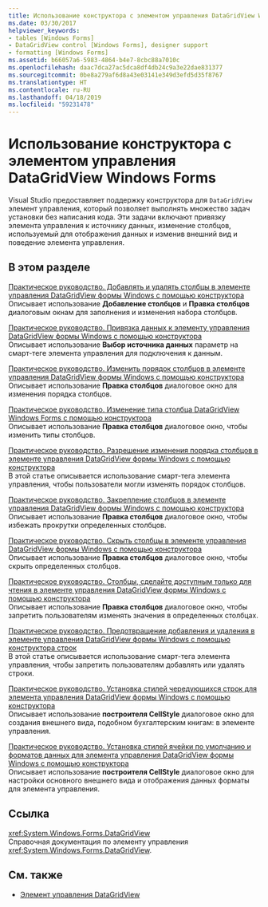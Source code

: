 ```yaml
---
title: Использование конструктора с элементом управления DataGridView Windows Forms
ms.date: 03/30/2017
helpviewer_keywords:
- tables [Windows Forms]
- DataGridView control [Windows Forms], designer support
- formatting [Windows Forms]
ms.assetid: b66057a6-5983-4864-b4e7-8cbc88a7010c
ms.openlocfilehash: daac7dca27ac5dca8df4db24c9a3e22dae831377
ms.sourcegitcommit: 0be8a279af6d8a43e03141e349d3efd5d35f8767
ms.translationtype: HT
ms.contentlocale: ru-RU
ms.lasthandoff: 04/18/2019
ms.locfileid: "59231478"
---
```

# <a name="using-the-designer-with-the-windows-forms-datagridview-control"></a>Использование конструктора с элементом управления DataGridView Windows Forms
Visual Studio предоставляет поддержку конструктора для `DataGridView` элемент управления, который позволяет выполнять множество задач установки без написания кода. Эти задачи включают привязку элемента управления к источнику данных, изменение столбцов, используемый для отображения данных и изменив внешний вид и поведение элемента управления.  
  
## <a name="in-this-section"></a>В этом разделе  
 [Практическое руководство. Добавлять и удалять столбцы в элементе управления DataGridView формы Windows с помощью конструктора](add-and-remove-columns-in-the-datagrid-using-the-designer.md)  
 Описывает использование **Добавление столбцов** и **Правка столбцов** диалоговым окнам для заполнения и изменения набора столбцов.  
  
 [Практическое руководство. Привязка данных к элементу управления DataGridView формы Windows с помощью конструктора](bind-data-to-the-datagrid-using-the-designer.md)  
 Описывает использование **Выбор источника данных** параметр на смарт-теге элемента управления для подключения к данным.  
  
 [Практическое руководство. Изменить порядок столбцов в элементе управления DataGridView формы Windows с помощью конструктора](change-the-order-of-columns-in-the-datagrid-using-the-designer.md)  
 Описывает использование **Правка столбцов** диалоговое окно для изменения порядка столбцов.  
  
 [Практическое руководство. Изменение типа столбца DataGridView Windows Forms с помощью конструктора](change-the-type-of-a-wf-datagridview-column-using-the-designer.md)  
 Описывает использование **Правка столбцов** диалоговое окно, чтобы изменить типы столбцов.  
  
 [Практическое руководство. Разрешение изменения порядка столбцов в элементе управления DataGridView формы Windows с помощью конструктора](enable-column-reordering-in-the-datagrid-using-the-designer.md)  
 В этой статье описывается использование смарт-тега элемента управления, чтобы пользователи могли изменять порядок столбцов.  
  
 [Практическое руководство. Закрепление столбцов в элементе управления DataGridView формы Windows с помощью конструктора](freeze-columns-in-the-datagrid-using-the-designer.md)  
 Описывает использование **Правка столбцов** диалоговое окно, чтобы избежать прокрутки определенных столбцов.  
  
 [Практическое руководство. Скрыть столбцы в элементе управления DataGridView формы Windows с помощью конструктора](hide-columns-in-the-datagrid-using-the-designer.md)  
 Описывает использование **Правка столбцов** диалоговое окно, чтобы скрыть определенных столбцов.  
  
 [Практическое руководство. Столбцы, сделайте доступным только для чтения в элементе управления DataGridView формы Windows с помощью конструктора](make-columns-read-only-in-the-datagrid-using-the-designer.md)  
 Описывает использование **Правка столбцов** диалоговое окно, чтобы запретить пользователям изменять значения в определенных столбцах.  
  
 [Практическое руководство. Предотвращение добавления и удаления в элементе управления DataGridView формы Windows с помощью конструктора строк](prevent-row-addition-and-deletion-in-the-datagrid-using-the-designer.md)  
 В этой статье описывается использование смарт-тега элемента управления, чтобы запретить пользователям добавлять или удалять строки.  
  
 [Практическое руководство. Установка стилей чередующихся строк для элемента управления DataGridView формы Windows с помощью конструктора](set-alternating-row-styles-for-the-datagrid-using-the-designer.md)  
 Описывает использование **построителя CellStyle** диалоговое окно для создания внешнего вида, подобном бухгалтерским книгам: в элементе управления.  
  
 [Практическое руководство. Установка стилей ячейки по умолчанию и форматов данных для элемента управления DataGridView формы Windows с помощью конструктора](default-cell-styles-datagridview.md)  
 Описывает использование **построителя CellStyle** диалоговое окно для настройки основного внешнего вида и отображения данных форматы для элемента управления.  
  
## <a name="reference"></a>Ссылка  
 <xref:System.Windows.Forms.DataGridView>  
 Справочная документация по элементу управления <xref:System.Windows.Forms.DataGridView>.  
  
## <a name="see-also"></a>См. также

- [Элемент управления DataGridView](datagridview-control-windows-forms.md)
